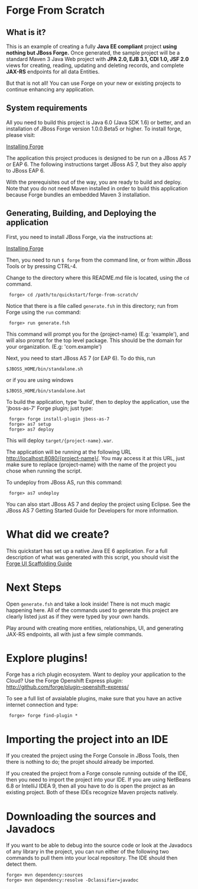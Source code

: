 Forge From Scratch
========================

What is it?
-----------

This is an example of creating a fully **Java EE compliant** project **using nothing
but JBoss Forge.** Once generated, the sample project will be a standard Maven 3
Java Web project with **JPA 2.0, EJB 3.1, CDI 1.0, JSF 2.0** views for creating, reading, updating
and deleting records, and complete **JAX-RS** endpoints for all data Entities.

But that is not all! You can use Forge on your new or existing projects
to continue enhancing any application.

System requirements
-------------------

All you need to build this project is Java 6.0 (Java SDK 1.6) or better, and an installation
of JBoss Forge version 1.0.0.Beta5 or higher. To install forge, please visit: 

   [Installing Forge](https://docs.jboss.org/author/display/FORGE/Installation)

The application this project produces is designed to be run on a JBoss AS 7 or EAP 6. 
The following instructions target JBoss AS 7, but they also apply to JBoss EAP 6.
 
With the prerequisites out of the way, you are ready to build and deploy. Note that you
do not need Maven installed in order to build this application because Forge bundles
an embedded Maven 3 installation.

Generating, Building, and Deploying the application
-------------------------
 
First, you need to install JBoss Forge, via the instructions at:

   [Installing Forge](https://docs.jboss.org/author/display/FORGE/Installation)

Then, you need to run `$ forge` from the command line, or from within JBoss Tools
or by pressing CTRL-4.

Change to the directory where this README.md file is located, using the `cd` command.

     forge> cd /path/to/quickstart/forge-from-scratch/

Notice that there is a file called `generate.fsh` in this directory; run from Forge
using the `run` command:

     forge> run generate.fsh

This command will prompt you for the {project-name} (E.g: 'example'),
and will also prompt for the top level package. This should be the domain for your
organization. (E.g: 'com.example')

Next, you need to start JBoss AS 7 (or EAP 6). To do this, run
  
    $JBOSS_HOME/bin/standalone.sh
  
or if you are using windows
 
    $JBOSS_HOME/bin/standalone.bat

To build the application, type 'build', then to deploy the application, use the 
'jboss-as-7' Forge plugin; just type:

     forge> forge install-plugin jboss-as-7
	 forge> as7 setup
	 forge> as7 deploy

This will deploy `target/{project-name}.war`.
 
The application will be running at the following URL <http://localhost:8080/{project-name}/>.
You may access it at this URL, just make sure to replace {project-name} with the name of the
project you chose when running the script.

To undeploy from JBoss AS, run this command:

     forge> as7 undeploy

You can also start JBoss AS 7 and deploy the project using Eclipse. See the JBoss AS 7
Getting Started Guide for Developers for more information.

What did we create?
========================
This quickstart has set up a native Java EE 6 application. For a full description of what was generated with this script, you should visit the [Forge UI Scaffolding Guide](https://docs.jboss.org/author/display/FORGE/UI+Scaffolding)
 
Next Steps
============================
Open `generate.fsh` and take a look inside! There is not much magic happening here. All of the
commands used to generate this project are clearly listed just as if they were typed by your
own hands.

Play around with creating more entities, relationships, UI, and generating JAX-RS endpoints,
all with just a few simple commands.

Explore plugins! 
================
Forge has a rich plugin ecosystem. Want to deploy your application to the Cloud?
Use the Forge Openshift Express plugin: http://github.com/forge/plugin-openshift-express/

To see a full list of avaialable plugins, make sure that you have an active internet connection and type:

     forge> forge find-plugin *

Importing the project into an IDE
=================================

If you created the project using the Forge Console in JBoss Tools, then there is 
nothing to do; the projet should already be imported.

If you created the project from a Forge console running outside of the IDE, then
you need to import the project into your IDE. If you are using NetBeans 6.8 or
IntelliJ IDEA 9, then all you have to do is open the project as an existing
project. Both of these IDEs recognize Maven projects natively.

Downloading the sources and Javadocs
====================================

If you want to be able to debug into the source code or look at the Javadocs
of any library in the project, you can run either of the following two
commands to pull them into your local repository. The IDE should then detect
them.

    forge> mvn dependency:sources
    forge> mvn dependency:resolve -Dclassifier=javadoc

